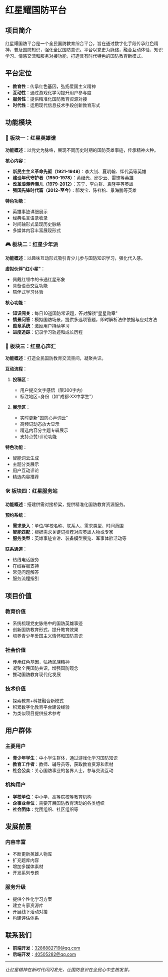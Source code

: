 # 红星耀国防平台

## 项目简介

红星耀国防平台是一个全民国防教育综合平台，旨在通过数字化手段传承红色精神，普及国防知识，强化全民国防意识。平台以党史为脉络，融合互动体验、知识学习、情感交流和服务对接功能，打造具有时代特色的国防教育新模式。

## 平台定位

- **教育性**：传承红色基因，弘扬爱国主义精神
- **互动性**：通过游戏化学习提升用户参与度
- **服务性**：提供精准化国防教育资源对接
- **时代性**：运用现代信息技术手段创新教育形式

## 功能模块

### 🌟 板块一：红星英雄谱

**功能概述**：以党史为脉络，展现不同历史时期的国防英雄事迹，传承精神火种。

**核心内容**：
- **新民主主义革命先驱（1921-1949）**：李大钊、夏明翰、恽代英等英雄
- **建设年代守护者（1950-1978）**：黄继光、邱少云、雷锋等英雄  
- **改革浪潮弄潮儿（1979-2012）**：苏宁、李向群、袁隆平等英雄
- **强国先锋时代篇（2012-至今）**：祁发宝、陈祥榕、景海鹏等英雄

**特色功能**：
- 英雄事迹详细展示
- 经典名言语录收录
- 时间轴形式呈现历史脉络
- 多媒体内容丰富展现形式

### 🎮 板块二：红星少年派

**功能概述**：以趣味互动形式吸引青少儿参与国防知识学习，强化代入感。

**虚拟伙伴"红小星"**：
- 佩戴红领巾的卡通红星形象
- 具备语音交互功能
- 陪伴式学习体验

**核心功能**：
- **知识闯关**：每日10道国防常识题，答对解锁"星星勋章"
- **情景问答**：模拟国防场景，提供多选项答题，即时解析法律依据与应对方法
- **勋章系统**：激励用户持续学习
- **进度追踪**：记录学习轨迹和成长历程

### 💭 板块三：红星心声汇

**功能概述**：打造全民国防教育交流空间，凝聚共识。

**互动流程**：
1. **投稿区**：
   - 用户提交文字感悟（限300字内）
   - 标注地区+身份（如"成都·XX中学生"）
   
2. **展示区**：
   - 实时更新"国防心声词云"
   - 高频词动态放大显示
   - 精选内容分主题专辑展示
   - 支持点赞/评论功能

**特色功能**：
- 智能词云生成
- 主题分类展示
- 用户互动评论
- 精选内容推荐

### 🛠️ 板块四：红星服务站

**功能概述**：搭建供需对接桥梁，提供精准化国防教育资源服务。

**预约系统**：
- **需求录入**：单位/学校名称、联系人、需求类型、时间范围
- **智能匹配**：根据需求关键词推荐对应英雄人物或专家
- **服务类型**：英雄事迹宣讲、装备模型展览、军事体验活动等

**联系通道**：
- 热线电话服务
- 在线客服支持
- 常见问题解答
- 服务流程指引

## 项目价值

### 教育价值
- 系统梳理党史脉络中的国防英雄事迹
- 创新国防教育形式，提升教育效果
- 培养青少年爱国主义情怀和国防意识

### 社会价值
- 传承红色基因，弘扬民族精神
- 凝聚全民国防共识，增强国防观念
- 推动国防教育现代化发展

### 技术价值
- 探索教育+科技融合新模式
- 积累数字化教育平台建设经验
- 为类似项目提供技术参考

## 用户群体

### 主要用户
- **青少年学生**：中小学生群体，通过游戏化学习国防知识
- **教育工作者**：教师、辅导员等，获取教育资源和素材
- **社会公众**：关心国防事业的各界人士，参与交流互动

### 机构用户
- **学校单位**：中小学、高等院校等教育机构
- **企事业单位**：需要开展国防教育活动的各类组织
- **社会团体**：党团组织、社区组织等

## 发展前景

### 内容丰富
- 不断更新英雄人物库
- 扩充题库内容
- 增加多媒体素材
- 开发系列专题

### 服务升级
- 提供个性化学习方案
- 建立专家资源库
- 开展线下活动对接
- 构建评估体系

## 联系我们

- **前端开发**：3286882719@qq.com
- **后端开发**：40505282@qq.com

---

*让红星精神在新时代闪闪发光，让国防意识在全民心中生根发芽。*
